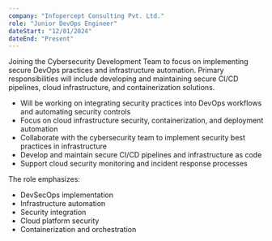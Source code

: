 ```yaml
---
company: "Infopercept Consulting Pvt. Ltd."
role: "Junior DevOps Engineer"
dateStart: "12/01/2024"
dateEnd: "Present"
---
```

Joining the Cybersecurity Development Team to focus on implementing secure DevOps practices and infrastructure automation. Primary responsibilities will include developing and maintaining secure CI/CD pipelines, cloud infrastructure, and containerization solutions.

- Will be working on integrating security practices into DevOps workflows and automating security controls
- Focus on cloud infrastructure security, containerization, and deployment automation
- Collaborate with the cybersecurity team to implement security best practices in infrastructure
- Develop and maintain secure CI/CD pipelines and infrastructure as code
- Support cloud security monitoring and incident response processes

The role emphasizes:
- DevSecOps implementation
- Infrastructure automation
- Security integration
- Cloud platform security
- Containerization and orchestration

